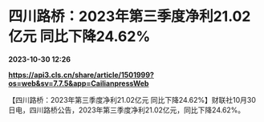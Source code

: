 # 四川路桥：2023年第三季度净利21.02亿元 同比下降24.62%

**2023-10-30 12:26**

**https://api3.cls.cn/share/article/1501999?os=web&sv=7.7.5&app=CailianpressWeb**

【四川路桥：2023年第三季度净利21.02亿元 同比下降24.62%】财联社10月30日电，四川路桥公告，2023年第三季度净利21.02亿元，同比下降24.62%。